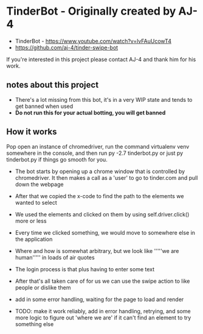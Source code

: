 # TinderBot - Originally created by AJ-4

* TinderBot - https://www.youtube.com/watch?v=lvFAuUcowT4
* https://github.com/aj-4/tinder-swipe-bot

If you're interested in this project please contact AJ-4 and thank him for his work.

## notes about this project

* There's a lot missing from this bot, it's in a very WIP state and tends to get banned when used
* **Do not run this for your actual botting, you will get banned**

## How it works

Pop open an instance of chromedriver, run the command virtualenv venv somewhere in the console, and then run py -2.7 tinderbot.py or just py tinderbot.py if things go smooth for you.

* The bot starts by opening up a chrome window that is controlled by chromedriver. It then makes a call as a 'user' to go to tinder.com and pull down the webpage

* After that we copied the x-code to find the path to the elements we wanted to select

* We used the elements and clicked on them by using self.driver.click() more or less 

* Every time we clicked something, we would move to somewhere else in the application

* Where and how is somewhat arbitrary, but we look like '''''we are human''''' in loads of air quotes

* The login process is that plus having to enter some text

* After that's all taken care of for us we can use the swipe action to like people or dislike them

* add in some error handling, waiting for the page to load and render

* TODO: make it work reliably, add in error handling, retrying, and some more logic to figure out 'where we are' if it can't find an element to try something else